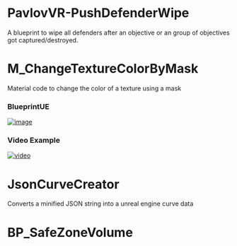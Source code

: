 # PavlovVR-PushDefenderWipe
A blueprint to wipe all defenders after an objective or an group of objectives got captured/destroyed.

# M_ChangeTextureColorByMask
Material code to change the color of a texture using a mask
### BlueprintUE
[![image](https://github.com/DarkAt26/PavlovVR-RandomBlueprintCollection/assets/84019236/9dd067b7-320f-453e-8be4-17e171cf55a2)](https://blueprintue.com/blueprint/tev1uwiv/)
### Video Example
[![video](https://img.youtube.com/vi/Ob19WJt87Mc/0.jpg)](https://www.youtube.com/watch?v=Ob19WJt87Mc)

# JsonCurveCreator
Converts a minified JSON string into a unreal engine curve data

# BP_SafeZoneVolume

